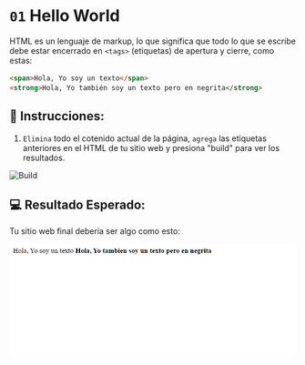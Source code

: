# `01` Hello World

HTML es un lenguaje de markup, lo que significa que todo lo que se escribe debe estar encerrado en `<tags>` (etiquetas) de apertura y cierre, como estas:

```html
<span>Hola, Yo soy un texto</span>
<strong>Hola, Yo también soy un texto pero en negrita</strong>
```

## 📝 Instrucciones:

1. `Elimina` todo el cotenido actual de la página, `agrega` las etiquetas anteriores en el HTML de tu sitio web y presiona "build" para ver los resultados.

![Build](../../.learn/assets/build.png?raw=true)

## 💻 Resultado Esperado:

Tu sitio web final debería ser algo como esto:

![Preview for 01.1 HTML Exercises](../../.learn/assets/preview.es-01.1.png?raw=true)
